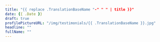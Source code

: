 ```yaml
---
title: "{{ replace .TranslationBaseName "-" " " | title }}"
date: {{ .Date }}
draft: true
profilePictureURL: "/img/testimonials/{{ .TranslationBaseName }}.jpg"
headline: ""
fullName: ""
---
```

